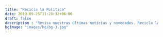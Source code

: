 ```yaml
---
title: "Recicla la Política"
date: 2019-09-25T11:28:32+06:00
draft: false
description : "Revisa nuestras últimas noticias y novedades. Recicla la Política, el acuerdo para una nueva constitución verde."
bgImage: "images/bg/bg-3.jpg"
---
```


